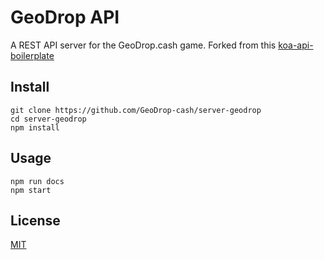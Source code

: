 # GeoDrop API

A REST API server for the GeoDrop.cash game. Forked from this [koa-api-boilerplate](https://github.com/christroutner/koa-api-boilerplate)

## Install
```
git clone https://github.com/GeoDrop-cash/server-geodrop
cd server-geodrop
npm install
```

## Usage
```
npm run docs
npm start
```

## License
[MIT](./LICENSE)
